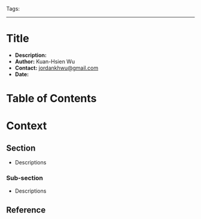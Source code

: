 Tags:

---

# Title
- __Description:__
- __Author:__ Kuan-Hsien Wu
- __Contact:__ jordankhwu@gmail.com
- __Date:__

# Table of Contents

# Context

## Section
- Descriptions

### Sub-section
- Descriptions

## Reference
